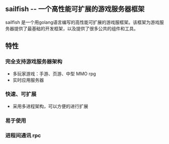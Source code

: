 ## sailfish -- 一个高性能可扩展的游戏服务器框架

sailfish 是一个用golang语言编写的高性能可扩展的游戏服框架。该框架为游戏服务器提供了最基础的开发框架，以及提供了很多公共的组件和工具。

##  特性

### 完全支持游戏服务器架构

* 多玩家游戏：手游、页游、中型 MMO rpg
* 实时应用服务器

### 快速、可扩展

* 采用多进程架构，可以方便的进行扩展

### 易于使用

### 进程间通讯 rpc


